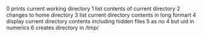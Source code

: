 0 prints current working directory
1 list contents of current directory
2 changes to home directory
3 list current directory contents in long formart
4 display current directory contents including hidden files
5 as no 4 but uid in numerics
6 creates directory in /tmp/
